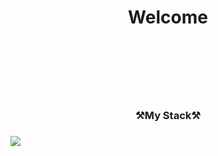 <h1 align="center">Welcome<h1><br><br>

<h3 align="center">⚒️My Stack⚒️<h3>
<img src="https://img.shields.io/badge/HTML-E34F26?style=for-the-badge&logo=h-HTML&logoColor=white">
